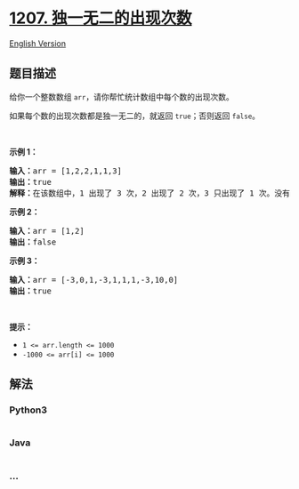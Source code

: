 # [1207. 独一无二的出现次数](https://leetcode-cn.com/problems/unique-number-of-occurrences)

[English Version](/solution/1200-1299/1207.Unique%20Number%20of%20Occurrences/README_EN.md)

## 题目描述

<!-- 这里写题目描述 -->

<p>给你一个整数数组&nbsp;<code>arr</code>，请你帮忙统计数组中每个数的出现次数。</p>

<p>如果每个数的出现次数都是独一无二的，就返回&nbsp;<code>true</code>；否则返回 <code>false</code>。</p>

<p>&nbsp;</p>

<p><strong>示例 1：</strong></p>

<pre><strong>输入：</strong>arr = [1,2,2,1,1,3]
<strong>输出：</strong>true
<strong>解释：</strong>在该数组中，1 出现了 3 次，2 出现了 2 次，3 只出现了 1 次。没有两个数的出现次数相同。</pre>

<p><strong>示例 2：</strong></p>

<pre><strong>输入：</strong>arr = [1,2]
<strong>输出：</strong>false
</pre>

<p><strong>示例 3：</strong></p>

<pre><strong>输入：</strong>arr = [-3,0,1,-3,1,1,1,-3,10,0]
<strong>输出：</strong>true
</pre>

<p>&nbsp;</p>

<p><strong>提示：</strong></p>

<ul>
	<li><code>1 &lt;= arr.length&nbsp;&lt;= 1000</code></li>
	<li><code>-1000 &lt;= arr[i] &lt;= 1000</code></li>
</ul>


## 解法

<!-- 这里可写通用的实现逻辑 -->

<!-- tabs:start -->

### **Python3**

<!-- 这里可写当前语言的特殊实现逻辑 -->

```python

```

### **Java**

<!-- 这里可写当前语言的特殊实现逻辑 -->

```java

```

### **...**

```

```

<!-- tabs:end -->
